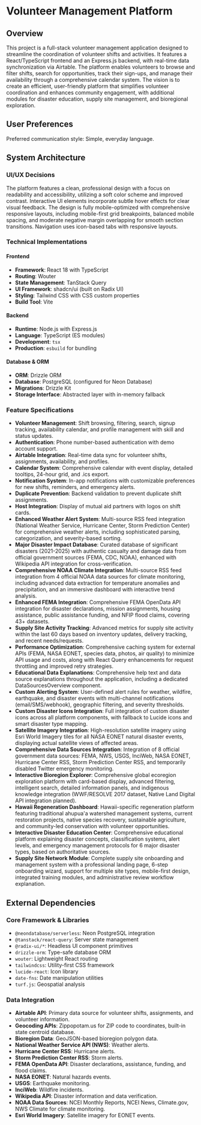 # Volunteer Management Platform

## Overview
This project is a full-stack volunteer management application designed to streamline the coordination of volunteer shifts and activities. It features a React/TypeScript frontend and an Express.js backend, with real-time data synchronization via Airtable. The platform enables volunteers to browse and filter shifts, search for opportunities, track their sign-ups, and manage their availability through a comprehensive calendar system. The vision is to create an efficient, user-friendly platform that simplifies volunteer coordination and enhances community engagement, with additional modules for disaster education, supply site management, and bioregional exploration.

## User Preferences
Preferred communication style: Simple, everyday language.

## System Architecture
### UI/UX Decisions
The platform features a clean, professional design with a focus on readability and accessibility, utilizing a soft color scheme and improved contrast. Interactive UI elements incorporate subtle hover effects for clear visual feedback. The design is fully mobile-optimized with comprehensive responsive layouts, including mobile-first grid breakpoints, balanced mobile spacing, and moderate negative margin overlapping for smooth section transitions. Navigation uses icon-based tabs with responsive layouts.

### Technical Implementations
#### Frontend
- **Framework**: React 18 with TypeScript
- **Routing**: Wouter
- **State Management**: TanStack Query
- **UI Framework**: shadcn/ui (built on Radix UI)
- **Styling**: Tailwind CSS with CSS custom properties
- **Build Tool**: Vite

#### Backend
- **Runtime**: Node.js with Express.js
- **Language**: TypeScript (ES modules)
- **Development**: `tsx`
- **Production**: `esbuild` for bundling

#### Database & ORM
- **ORM**: Drizzle ORM
- **Database**: PostgreSQL (configured for Neon Database)
- **Migrations**: Drizzle Kit
- **Storage Interface**: Abstracted layer with in-memory fallback

### Feature Specifications
- **Volunteer Management**: Shift browsing, filtering, search, signup tracking, availability calendar, and profile management with skill and status updates.
- **Authentication**: Phone number-based authentication with demo account support.
- **Airtable Integration**: Real-time data sync for volunteer shifts, assignments, availability, and profiles.
- **Calendar System**: Comprehensive calendar with event display, detailed tooltips, 24-hour grid, and .ics export.
- **Notification System**: In-app notifications with customizable preferences for new shifts, reminders, and emergency alerts.
- **Duplicate Prevention**: Backend validation to prevent duplicate shift assignments.
- **Host Integration**: Display of mutual aid partners with logos on shift cards.
- **Enhanced Weather Alert System**: Multi-source RSS feed integration (National Weather Service, Hurricane Center, Storm Prediction Center) for comprehensive weather alerts, including sophisticated parsing, categorization, and severity-based sorting.
- **Major Disaster Impact Database**: Curated database of significant disasters (2021-2025) with authentic casualty and damage data from official government sources (FEMA, CDC, NOAA), enhanced with Wikipedia API integration for cross-verification.
- **Comprehensive NOAA Climate Integration**: Multi-source RSS feed integration from 4 official NOAA data sources for climate monitoring, including advanced data extraction for temperature anomalies and precipitation, and an immersive dashboard with interactive trend analysis.
- **Enhanced FEMA Integration**: Comprehensive FEMA OpenData API integration for disaster declarations, mission assignments, housing assistance, public assistance funding, and NFIP flood claims, covering 43+ datasets.
- **Supply Site Activity Tracking**: Advanced metrics for supply site activity within the last 60 days based on inventory updates, delivery tracking, and recent needs/requests.
- **Performance Optimization**: Comprehensive caching system for external APIs (FEMA, NASA EONET, species data, photos, air quality) to minimize API usage and costs, along with React Query enhancements for request throttling and improved retry strategies.
- **Educational Data Explanations**: Comprehensive help text and data source explanations throughout the application, including a dedicated DataSourcesOverview component.
- **Custom Alerting System**: User-defined alert rules for weather, wildfire, earthquake, and disaster events with multi-channel notifications (email/SMS/webhook), geographic filtering, and severity thresholds.
- **Custom Disaster Icons Integration**: Full integration of custom disaster icons across all platform components, with fallback to Lucide icons and smart disaster type mapping.
- **Satellite Imagery Integration**: High-resolution satellite imagery using Esri World Imagery tiles for all NASA EONET natural disaster events, displaying actual satellite views of affected areas.
- **Comprehensive Data Sources Integration**: Integration of 8 official government data sources: FEMA, NWS, USGS, InciWeb, NASA EONET, Hurricane Center RSS, Storm Prediction Center RSS, and temporarily disabled Twitter emergency monitoring.
- **Interactive Bioregion Explorer**: Comprehensive global ecoregion exploration platform with card-based display, advanced filtering, intelligent search, detailed information panels, and indigenous knowledge integration (WWF/RESOLVE 2017 dataset, Native Land Digital API integration planned).
- **Hawaii Regeneration Dashboard**: Hawaii-specific regeneration platform featuring traditional ahupua'a watershed management systems, current restoration projects, native species recovery, sustainable agriculture, and community-led conservation with volunteer opportunities.
- **Interactive Disaster Education Center**: Comprehensive educational platform explaining disaster concepts, classification systems, alert levels, and emergency management protocols for 6 major disaster types, based on authoritative sources.
- **Supply Site Network Module**: Complete supply site onboarding and management system with a professional landing page, 6-step onboarding wizard, support for multiple site types, mobile-first design, integrated training modules, and administrative review workflow explanation.

## External Dependencies
### Core Framework & Libraries
- `@neondatabase/serverless`: Neon PostgreSQL integration
- `@tanstack/react-query`: Server state management
- `@radix-ui/*`: Headless UI component primitives
- `drizzle-orm`: Type-safe database ORM
- `wouter`: Lightweight React routing
- `tailwindcss`: Utility-first CSS framework
- `lucide-react`: Icon library
- `date-fns`: Date manipulation utilities
- `turf.js`: Geospatial analysis

### Data Integration
- **Airtable API**: Primary data source for volunteer shifts, assignments, and volunteer information.
- **Geocoding APIs**: Zippopotam.us for ZIP code to coordinates, built-in state centroid database.
- **Bioregion Data**: GeoJSON-based bioregion polygon data.
- **National Weather Service API (NWS)**: Weather alerts.
- **Hurricane Center RSS**: Hurricane alerts.
- **Storm Prediction Center RSS**: Storm alerts.
- **FEMA OpenData API**: Disaster declarations, assistance, funding, and flood claims.
- **NASA EONET**: Natural hazards events.
- **USGS**: Earthquake monitoring.
- **InciWeb**: Wildfire incidents.
- **Wikipedia API**: Disaster information and data verification.
- **NOAA Data Sources**: NCEI Monthly Reports, NCEI News, Climate.gov, NWS Climate for climate monitoring.
- **Esri World Imagery**: Satellite imagery for EONET events.